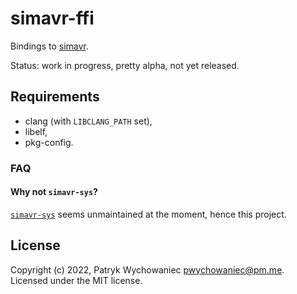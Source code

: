 # simavr-ffi

Bindings to [simavr](https://github.com/buserror/simavr).

Status: work in progress, pretty alpha, not yet released.

## Requirements

- clang (with `LIBCLANG_PATH` set),
- libelf,
- pkg-config.

### FAQ

#### Why not `simavr-sys`?

[`simavr-sys`](https://github.com/dylanmckay/simavr-sim) seems unmaintained at
the moment, hence this project.

## License

Copyright (c) 2022, Patryk Wychowaniec <pwychowaniec@pm.me>.    
Licensed under the MIT license.
